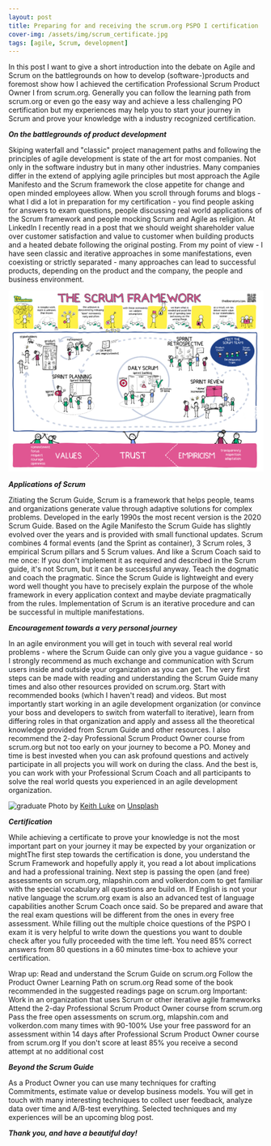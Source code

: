 ```yaml
---
layout: post
title: Preparing for and receiving the scrum.org PSPO I certification
cover-img: /assets/img/scrum_certificate.jpg
tags: [agile, Scrum, development]
---
```


In this post I want to give a short introduction into the debate on Agile and Scrum on the battlegrounds on how to develop (software-)products and foremost show how I achieved the certification Professional Scrum Product Owner I from scrum.org. Generally you can follow the learning path from scrum.org or even go the easy way and achieve a less challenging PO certification but my experiences may help you to start your journey in Scrum and prove your knowledge with a industry recognized certification.

***On the battlegrounds of product development***

Skiping waterfall and "classic" project management paths and following the principles of agile development is state of the art for most companies. Not only in the software industry but in many other industries. Many companies differ in the extend of applying agile principles but most approach the Agile Manifesto and the Scrum framework the close appetite for change and open minded employees allow. When you scroll through forums and blogs - what I did a lot in preparation for my certification - you find people asking for answers to exam questions, people discussing real world applications of the Scrum framework and people mocking Scrum and Agile as religion. At LinkedIn I recently read in a post that we should weight shareholder value over customer satisfaction and value to customer when building products and a heated debate following the original posting. 
From my point of view - I have seen classic and iterative approaches in some manifestations, even coexisting or strictly separated - many approaches can lead to successful products, depending on the product and the company, the people and business environment. 

![scrum](/assets/img/liberators_scrum.png) 

***Applications of Scrum***

Zitiating the Scrum Guide, Scrum is a framework that helps people, teams and organizations generate value through adaptive solutions for complex problems. Developed in the early 1990s the most recent version is the 2020 Scrum Guide. Based on the Agile Manifesto the Scrum Guide has slightly evolved over the years and is provided with small functional updates. Scrum combines 4 formal events (and the Sprint as container), 3 Scrum roles, 3 empirical Scrum pillars and 5 Scrum values. And like a Scrum Coach said to me once: If you don't implement it as required and described in the Scrum guide, it's not Scrum, but it can be successful anyway. Teach the dogmatic and coach the pragmatic. Since the Scrum Guide is lightweight and every word well thought you have to precisely explain the purpose of the whole framework in every application context and maybe deviate pragmatically from the rules. Implementation of Scrum is an iterative procedure and can be successful in multiple manifestations. 

***Encouragement towards a very personal journey***

In an agile environment you will get in touch with several real world problems - where the Scrum Guide can only give you a vague guidance - so I strongly recommend as much exchange and communication with Scrum users inside and outside your organization as you can get. The very first steps can be made with reading and understanding the Scrum Guide many times and also other resources provided on scrum.org. Start with recommended books (which I haven't read) and videos. But most importantly start working in an agile development organization (or convince your boss and developers to switch from waterfall to iterative), learn from differing roles in that organization and apply and assess all the theoretical knowledge provided from Scrum Guide and other resources. I also recommend the 2-day Professional Scrum Product Owner course from scrum.org but not too early on your journey to become a PO. Money and time is best invested when you can ask profound questions and actively participate in all projects you will work on during the class. And the best is, you can work with your Professional Scrum Coach and all participants to solve the real world quests you experienced in an agile development organization. 

![graduate](/assets/img/graduation.jpg) 
<span>Photo by <a href="https://unsplash.com/@lukephotography?utm_source=unsplash&amp;utm_medium=referral&amp;utm_content=creditCopyText">Keith Luke</a> on <a href="https://unsplash.com/s/photos/graduation?utm_source=unsplash&amp;utm_medium=referral&amp;utm_content=creditCopyText">Unsplash</a></span>

***Certification***

While achieving a certificate to prove your knowledge is not the most important part on your journey it may be expected by your organization or mightThe first step towards the certification is done, you understand the Scrum Framework and hopefully apply it, you read a lot about implications and had a professional training. Next step is passing the open (and free) assessments on scrum.org, mlapshin.com and volkerdon.com to get familiar with the special vocabulary all questions are build on. If English is not your native language the scrum.org exam is also an advanced test of language capabilities another Scrum Coach once said. So be prepared and aware that the real exam questions will be different from the ones in every free assessment. While filling out the multiple choice questions of the PSPO I exam it is very helpful to write down the questions you want to double check after you fully proceeded with the time left. You need 85% correct answers from 80 questions in a 60 minutes time-box to achieve your certification.

Wrap up:
Read and understand the Scrum Guide on scrum.org
Follow the Product Owner Learning Path on scrum.org
Read some of the book recommended in the suggested readings page on scrum.org
Important: Work in an organization that uses Scrum or other iterative agile frameworks
Attend the 2-day Professional Scrum Product Owner course from scrum.org
Pass the free open assessments on scrum.org, mlapshin.com and volkerdon.com many times with 90-100%
Use your free password for an assessment within 14 days after Professional Scrum Product Owner course from scrum.org
If you don't score at least 85% you receive a second attempt at no additional cost


***Beyond the Scrum Guide***

As a Product Owner you can use many techniques for crafting Commitments, estimate value or develop business models. You will get in touch with many interesting techniques to collect user feedback, analyze data over time and A/B-test everything. Selected techniques and my experiences will be an upcoming blog post.

***Thank you, and have a beautiful day!***

